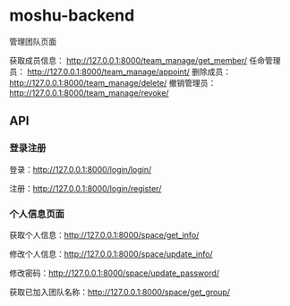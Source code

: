 # moshu-backend

管理团队页面

获取成员信息： http://127.0.0.1:8000/team_manage/get_member/
任命管理员： http://127.0.0.1:8000/team_manage/appoint/
删除成员： http://127.0.0.1:8000/team_manage/delete/
撤销管理员： http://127.0.0.1:8000/team_manage/revoke/

## API

### 登录注册

登录：http://127.0.0.1:8000/login/login/

注册：http://127.0.0.1:8000/login/register/

### 个人信息页面

获取个人信息：http://127.0.0.1:8000/space/get_info/

修改个人信息：http://127.0.0.1:8000/space/update_info/

修改密码：http://127.0.0.1:8000/space/update_password/

获取已加入团队名称：http://127.0.0.1:8000/space/get_group/
